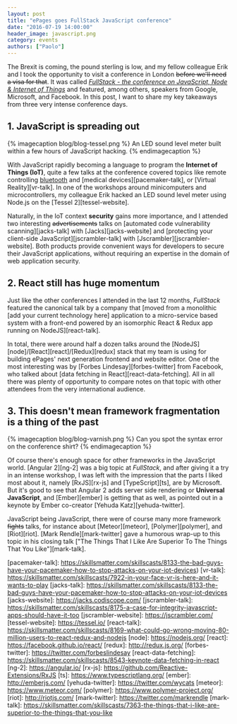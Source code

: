 ```yaml
---
layout: post
title: "ePages goes FullStack JavaScript conference"
date: "2016-07-19 14:00:00"
header_image: javascript.png
category: events
authors: ["Paolo"]
---
```


The Brexit is coming, the pound sterling is low, and my fellow colleague Erik and I took the opportunity to visit a conference in London ~~before we'll need a visa for that~~. It was called [_FullStack - the conference on JavaScript, Node & Internet of Things_][fullstack-website] and featured, among others, speakers from Google, Microsoft, and Facebook.
In this post, I want to share my key takeaways from three very intense conference days.

## 1. JavaScript is spreading out

{% imagecaption blog/blog-tessel.png %}
An LED sound level meter built within a few hours of JavaScript hacking.
{% endimagecaption %}

With JavaScript rapidly becoming a language to program the **Internet of Things (IoT)**, quite a few talks at the conference covered topics like remote controlling [bluetooth][bluetooth-talk] and [medical devices][pacemaker-talk], or [Virtual Reality][vr-talk]. In one of the workshops around minicomputers and microcontrollers, my colleague Erik hacked an LED sound level meter using Node.js on the [Tessel 2][tessel-website].

Naturally, in the IoT context **security** gains more importance, and I attended two interesting ~~advertisements~~ talks on [automated code vulnerability scanning][jacks-talk] with [Jacks][jacks-website] and [protecting your client-side JavaScript][jscrambler-talk] with [Jscrambler][jscrambler-website]. Both products provide convenient ways for developers to secure their JavaScript applications, without requiring an expertise in the domain of web application security.

## 2. React still has huge momentum

Just like the other conferences I attended in the last 12 months, _FullStack_ featured the canonical talk by a company that [moved from a monolithic [add your current technology here] application to a micro-service based system with a front-end powered by an isomorphic React & Redux app running on NodeJS][react-talk].

In total, there were around half a dozen talks around the [NodeJS][node]/[React][react]/[Redux][redux] stack that my team is using for building ePages' next generation frontend and website editor. One of the most interesting was by [Forbes Lindesay][forbes-twitter] from Facebook, who talked about [data fetching in React][react-data-fetching]. All in all there was plenty of opportunity to compare notes on that topic with other attendees from the very international audience.

## 3. This doesn't mean framework fragmentation is a thing of the past

{% imagecaption blog/blog-varnish.png %}
Can you spot the syntax error on the conference shirt?
{% endimagecaption %}

Of course there's enough space for other frameworks in the JavaScript world. [Angular 2][ng-2] was a big topic at _FullStack_, and after giving it a try in an intense workshop, I was left with the impression that the parts I liked most about it, namely [RxJS][rx-js] and [TypeScript][ts], are by Microsoft. But it's good to see that Angular 2 adds server side rendering or **Universal JavaScript**, and [Ember][ember] is getting that as well, as pointed out in a keynote by Ember co-creator [Yehuda Katz][yehuda-twitter].

JavaScript being JavaScript, there were of course many more framework ~~fights~~ talks, for instance about [Meteor][meteor], [Polymer][polymer], and [Riot][riot]. [Mark Rendle][mark-twitter] gave a humorous wrap-up to this topic in his closing talk ["The Things That I Like Are Superior To The Things That You Like"][mark-talk].


[fullstack-website]: https://skillsmatter.com/conferences/7278-fullstack-2016-the-conference-on-javascript-node-and-internet-of-things
[bluetooth-talk]: https://skillsmatter.com/skillscasts/8135-bluetooth-for-web-developers-programming-flying-robots-with-javascript
[pacemaker-talk]: https://skillsmatter.com/skillscasts/8133-the-bad-guys-have-your-pacemaker-how-to-stop-attacks-on-your-iot-devices)
[vr-talk]: https://skillsmatter.com/skillscasts/7922-in-your-face-vr-is-here-and-it-wants-to-play
[jacks-talk]: https://skillsmatter.com/skillscasts/8133-the-bad-guys-have-your-pacemaker-how-to-stop-attacks-on-your-iot-devices
[jacks-website]: https://jacks.codiscope.com/
[jscrambler-talk]: https://skillsmatter.com/skillscasts/8175-a-case-for-integrity-javascript-apps-should-have-it-too
[jscrambler-website]: https://jscrambler.com/
[tessel-website]: https://tessel.io/
[react-talk]: https://skillsmatter.com/skillscasts/8169-what-could-go-wrong-moving-80-million-users-to-react-redux-and-nodejs
[node]: https://nodejs.org/
[react]: https://facebook.github.io/react/
[redux]: http://redux.js.org/
[forbes-twitter]: https://twitter.com/forbeslindesay
[react-data-fetching]: https://skillsmatter.com/skillscasts/8543-keynote-data-fetching-in-react
[ng-2]: https://angular.io/
[rx-js]: https://github.com/Reactive-Extensions/RxJS
[ts]: https://www.typescriptlang.org/
[ember]: http://emberjs.com/
[yehuda-twitter]: https://twitter.com/wycats
[meteor]: https://www.meteor.com/
[polymer]: https://www.polymer-project.org/
[riot]: http://riotjs.com/
[mark-twitter]: https://twitter.com/markrendle
[mark-talk]: https://skillsmatter.com/skillscasts/7363-the-things-that-i-like-are-superior-to-the-things-that-you-like
